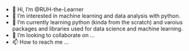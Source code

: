 - 👋 Hi, I’m @RUH-the-Learner
- 👀 I’m interested in machine learning and data analysis with python.
- 🌱 I’m currently learning python (kinda from the scratch) and varoius packages and libraries used for data science and machine learning.
- 💞️ I’m looking to collaborate on ...
- 📫 How to reach me ...

<!---
RUH-the-Learner/RUH-the-Learner is a ✨ special ✨ repository because its `README.md` (this file) appears on your GitHub profile.
You can click the Preview link to take a look at your changes.
--->
